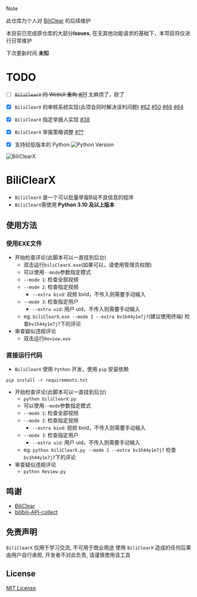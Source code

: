 > [!Note]
> 此仓库为个人对 [BiliClear](https://github.com/qaqFei/BiliClear) 的后续维护
> 
> 本目前已完成原仓库的大部分**Issues**, 在无其他功能请求的基础下，本项目将仅进行日常维护
>
> 下次更新时间 **未知**


# TODO
- [ ]  ~~`BiliClearX` 的 WebUI 重构 [#71](https://github.com/qaqFei/BiliClear/issues/71)~~ 太麻烦了，砍了
- [x] `BiliClearX` 的审核系统实现(此项会同时解决误判问题) [#62](https://github.com/qaqFei/BiliClear/issues/62) [#50](https://github.com/qaqFei/BiliClear/issues/50) [#66](https://github.com/qaqFei/BiliClear/issues/66) [#64](https://github.com/qaqFei/BiliClear/issues/64)
- [x] `BiliClearX` 指定举报人实现 [#38](https://github.com/qaqFei/BiliClear/issues/38)
- [x] `BiliClearX` 举报策略调整 [#??](#)
- [x] 支持较低版本的 Python ![Python Version](https://img.shields.io/badge/Python%20Version-%3E%3D3.10-blue)


![BiliClearX](https://socialify.git.ci/molanp/BiliClearX/image?description=1&descriptionEditable=Report%20violating%20Bilibili%20users%20in%20batches.&font=Jost&forks=1&issues=1&language=1&name=1&owner=1&pattern=Charlie%20Brown&pulls=1&stargazers=1&theme=Auto)

# BiliClearX

- `BiliClearX` 是一个可以批量举报B站不良信息的程序
- `BiliClearX`需使用 **Python 3.10 及以上版本**

## 使用方法
### 使用EXE文件
- 开始检查评论(此脚本可以一直挂到后台)
    - 双击运行`biliClearX.exe`(如果可以，请使用管理员权限)
    - 可以使用`--mode`参数指定模式
    - `--mode 1`: 检查全部视频
    - `--mode 2`: 检查指定视频
        - `--extra bivd`: 视频 bvid，不传入则需要手动输入
    - `--mode 3`: 检查指定用户
        - `--extra uid`: 用户 uid，不传入则需要手动输入
    - eg. `biliClearX.exe --mode 2 --extra bv1h44y1e7j7`(建议使用终端) 检查`bv1h44y1e7j7`下的评论
- 审查疑似违规评论
    - 双击运行`Review.exe`
### 直接运行代码
- `BiliClearX` 使用 `Python` 开发，使用 `pip` 安装依赖
```shell
pip install -r requirements.txt
```
- 开始检查评论(此脚本可以一直挂到后台)
    - `python biliClearX.py`
    - 可以使用`--mode`参数指定模式
    - `--mode 1`: 检查全部视频
    - `--mode 2`: 检查指定视频
        - `--extra bivd`: 视频 bvid，不传入则需要手动输入
    - `--mode 3`: 检查指定用户
        - `--extra uid`: 用户 uid，不传入则需要手动输入
    - eg. `python biliClearX.py --mode 2 --extra bv1h44y1e7j7` 检查`bv1h44y1e7j7`下的评论
- 审查疑似违规评论
    - `python Review.py`

## 鸣谢

- [BiliClear](https://github.com/qaqFei/BiliClear)
- [bilibili-API-collect](https://github.com/SocialSisterYi/bilibili-API-collect)

## 免责声明

`BiliClearX` 仅用于学习交流, 不可用于商业用途
使用 `BiliClearX` 造成的任何后果由用户自行承担, 开发者不对此负责, 请谨慎使用该工具


## License

[MIT License](LICENSE)
